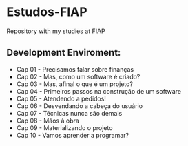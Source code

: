 # Estudos-FIAP
Repository with my studies at FIAP

## Development Enviroment:
- Cap 01 - Precisamos falar sobre finanças
- Cap 02 - Mas, como um software é criado?
- Cap 03 - Mas, afinal o que é um projeto?
- Cap 04 - Primeiros passos na construção de um software
- Cap 05 - Atendendo a pedidos!
- Cap 06 - Desvendando a cabeça do usuário
- Cap 07 - Técnicas nunca são demais
- Cap 08 - Mãos à obra
- Cap 09 - Materializando o projeto
- Cap 10 - Vamos aprender a programar?